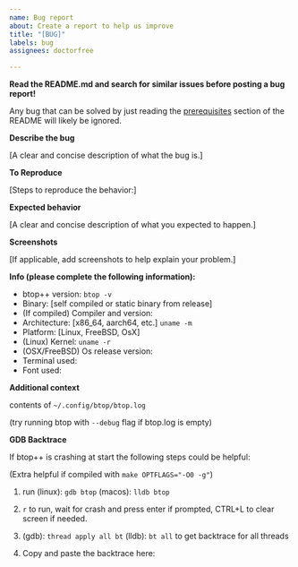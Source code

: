```yaml
---
name: Bug report
about: Create a report to help us improve
title: "[BUG]"
labels: bug
assignees: doctorfree

---
```


**Read the README.md and search for similar issues before posting a bug report!**

Any bug that can be solved by just reading the [prerequisites](https://github.com/doctorfree/Asciiville/btop#prerequisites) section of the README will likely be ignored.

**Describe the bug**

[A clear and concise description of what the bug is.]

**To Reproduce**

[Steps to reproduce the behavior:]

**Expected behavior**

[A clear and concise description of what you expected to happen.]

**Screenshots**

[If applicable, add screenshots to help explain your problem.]

**Info (please complete the following information):**
 - btop++ version: `btop -v`
 - Binary: [self compiled or static binary from release]
 - (If compiled) Compiler and version:
 - Architecture: [x86_64, aarch64, etc.] `uname -m`
 - Platform: [Linux, FreeBSD, OsX]
 - (Linux) Kernel: `uname -r`
 - (OSX/FreeBSD) Os release version:
 - Terminal used:
 - Font used:

**Additional context**

contents of `~/.config/btop/btop.log`

(try running btop with `--debug` flag if btop.log is empty)

**GDB Backtrace**

If btop++ is crashing at start the following steps could be helpful:

(Extra helpful if compiled with `make OPTFLAGS="-O0 -g"`)

1. run (linux): `gdb btop` (macos): `lldb btop`

2. `r` to run, wait for crash and press enter if prompted, CTRL+L to clear screen if needed.

3. (gdb): `thread apply all bt` (lldb): `bt all` to get backtrace for all threads

4. Copy and paste the backtrace here:
